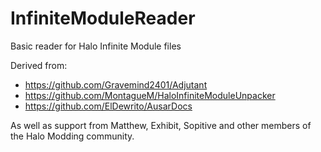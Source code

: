 # InfiniteModuleReader
Basic reader for Halo Infinite Module files

Derived from:

- https://github.com/Gravemind2401/Adjutant
- https://github.com/MontagueM/HaloInfiniteModuleUnpacker
- https://github.com/ElDewrito/AusarDocs

As well as support from Matthew, Exhibit, Sopitive and other members of the Halo Modding community.
